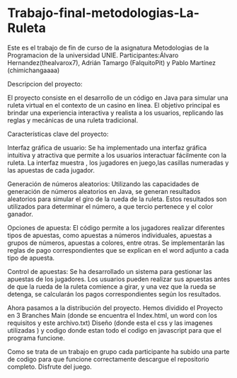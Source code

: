 # Trabajo-final-metodologias-La-Ruleta

Este es el trabajo de fin de curso de la asignatura Metodologias de la Programacion de la universidad UNIE.
Participantes:Álvaro Hernandez(thealvarox7), Adrián Tamargo (FalquitoPit) y Pablo Martínez (chimichangaaaa)

Descripcion del proyecto:

El proyecto consiste en el desarrollo de un código en Java para simular una ruleta virtual en el contexto de un casino en línea. El objetivo principal es brindar una experiencia interactiva y realista a los usuarios, replicando las reglas y mecánicas de una ruleta tradicional.

Características clave del proyecto:

Interfaz gráfica de usuario: Se ha implementado una interfaz gráfica intuitiva y atractiva que permite a los usuarios interactuar fácilmente con la ruleta. La interfaz muestra , los jugadores en juego,las casillas numeradas y las apuestas de cada jugador.

Generación de números aleatorios: Utilizando las capacidades de generación de números aleatorios en Java, se generan resultados aleatorios para simular el giro de la rueda de la ruleta. Estos resultados son utilizados para determinar el número, a que tercio pertenece y el color ganador.

Opciones de apuesta: El código permite a los jugadores realizar diferentes tipos de apuestas, como apuestas a números individuales, apuestas a grupos de números, apuestas a colores, entre otras. Se implementarán las reglas de pago correspondientes que se explican en el word adjunto a cada tipo de apuesta.

Control de apuestas: Se ha desarrollado un sistema para gestionar las apuestas de los jugadores. Los usuarios pueden realizar sus apuestas antes de que la rueda de la ruleta comience a girar, y una vez que la rueda se detenga, se calcularán los pagos correspondientes según los resultados.


Ahora pasamos a la distribución del proyecto.
Hemos dividido el Proyecto en 3 Branches Main (donde se encuentra el Index.html, un word con los requisitos y este archivo.txt) Diseño (donde esta el css y las imagenes utilizadas ) y codigo donde estan todo el codigo en javascript para que el programa funcione.

Como se trata de un trabajo en grupo cada participante ha subido una parte de codigo para que funcione correctamente descargue el repositorio completo.
Disfrute del juego.
